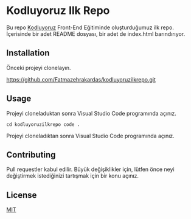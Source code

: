 # Kodluyoruz Ilk Repo


Bu repo [Kodluyoruz](https://kodluyoruz.org/tr/kodluyoruz/) Front-End Eğitiminde oluşturduğumuz ilk repo. İçerisinde bir adet README dosyası, bir adet de index.html barındırıyor.

## Installation

Önceki projeyi clonelayın.

https://github.com/Fatmazehrakardas/kodluyoruzilkrepo.git


## Usage

Projeyi cloneladuktan sonra Visual Studio Code programında açınız.

```
cd kodluyoruzilkrepo code .
```


Projeyi cloneladıktan sonra Visual Studio Code programında açınız.

## Contributing

Pull requestler kabul edilir. Büyük değişiklikler için, lütfen önce neyi  değiştirmek istediğinizi tartışmak için bir konu açınız.

## License

[MIT](https://choosealicense.com/licenses/mit/)






